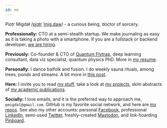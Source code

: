 ```yaml
---
id: me
---
```


Piotr Migdał
/[pjɔtr](https://en.wiktionary.org/wiki/Piotr) [ˈmig.daw](https://en.wiktionary.org/wiki/migda%C5%82)/ -
a curious being, doctor of sorcery.

**Professionally:** CTO at a semi-stealth startup. We make journaling as easy as it is taking a photo with a smartphone. If you are a fullstack or backend developer, [we are hiring](https://gist.github.com/stared/0cecd3b0059481bbd8330196d907b12f).

**Previously:**
Co-founder & CTO of [Quantum Flytrap](https://quantumflytrap.com/),
deep learning consultant, data viz specialist, quantum physics PhD. More in [my resume](/resume).

**Personally:**
I dance balfolk and fusion. I do weekly sauna rituals, among trees, ponds and streams.
A bit more in [this post](/blog/2021/09/embodiment-for-nerds).

**Here:** I invite you to read
[my stuff](/blog), take a look at
[my projects](/projects), skim abstracts of
[my academic publications](/publications).

**Socially:**
I love emails, and it is the preferred way to approach me, `pmigdal@gmail.com`.
GitHub is my favorite social network, and here are [my repos](https://github.com/stared/).
See also my other accounts:
personal [Facebook](https://www.facebook.com/piotr.migdal.9/),
professional [LinkedIn](https://www.linkedin.com/in/piotrmigdal/),
semi-used [Twitter](https://twitter.com/pmigdal),
freshly-created [Mastodon](https://mathstodon.xyz/@pmigdal),
and link-hoarding [Pinboard](https://pinboard.in/u:pmigdal/).
